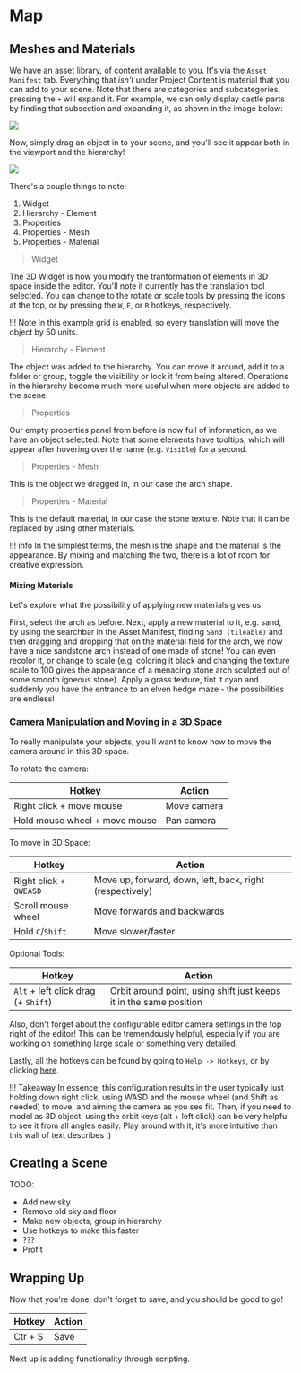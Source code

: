 # Map

## Meshes and Materials

We have an asset library, of content available to you. It's via the `Asset
Manifest` tab. Everything that _isn't_ under Project Content is material that
you can add to your scene. Note that there are categories and subcategories,
pressing the `+` will expand it. For example, we can only display castle parts
by finding that subsection and expanding it, as shown in the image below:

![](/src/img/getting_started/Asset_Manifest.png)

Now, simply drag an object in to your scene, and you'll see it appear both in
the viewport and the hierarchy!

![](/src/img/getting_started/Asset_01.png)

There's a couple things to note:

1. Widget
2. Hierarchy - Element
3. Properties
4. Properties - Mesh
5. Properties - Material

> Widget

The 3D Widget is how you modify the tranformation of elements in 3D space inside
the editor. You'll note it currently has the translation tool selected. You can
change to the rotate or scale tools by pressing the icons at the top, or by
pressing the `W`, `E`, or `R` hotkeys, respectively. 

!!! Note
    In this example grid is enabled, so every translation will move the object
    by 50 units.

> Hierarchy - Element

The object was added to the hierarchy. You can move it around, add it to a
folder or group, toggle the visibility or lock it from being altered. Operations
in the hierarchy become much more useful when more objects are added to the
scene.

> Properties

Our empty properties panel from before is now full of information, as we have an
object selected. Note that some elements have tooltips, which will appear after
hovering over the name (e.g. `Visible`) for a second.

> Properties - Mesh

This is the object we dragged in, in our case the arch shape.

> Properties - Material

This is the default material, in our case the stone texture. Note that it can be
replaced by using other materials.

!!! info
    In the simplest terms, the mesh is the shape and the material is the
    appearance. By mixing and matching the two, there is a lot of room for
    creative expression.

#### Mixing Materials

Let's explore what the possibility of applying new materials gives us.

First, select the arch as before. Next, apply a new material to it, e.g. sand,
by using the searchbar in the Asset Manifest,
finding `Sand (tileable)` and then dragging and dropping that on the material
field for the arch, we now have a nice sandstone
arch instead of one made of stone! You can even recolor it, or change to scale
(e.g. coloring it black and changing the texture scale to 100 gives the
appearance of a menacing stone arch sculpted out of some smooth igneous stone).
Apply a grass texture, tint it cyan and suddenly you have the entrance to an
elven hedge maze - the possibilities are endless!

### Camera Manipulation and Moving in a 3D Space

To really manipulate your objects, you'll want to know how to move the camera
around in this 3D space.

To rotate the camera:

Hotkey | Action
--- | ---
Right click + move mouse | Move camera
Hold mouse wheel + move mouse | Pan camera

To move in 3D Space:

Hotkey | Action
--- | ---
Right click + `QWEASD` | Move up, forward, down, left, back, right (respectively)
Scroll mouse wheel | Move forwards and backwards
Hold `C`/`Shift` | Move slower/faster

Optional Tools:

Hotkey | Action
--- | ---
`Alt` + left click drag (+ `Shift`) | Orbit around point, using shift just keeps it in the same position

Also, don't forget about the configurable editor camera settings in the top
right of the editor! This can be tremendously helpful, especially if you are
working on something large scale or something very detailed.

Lastly, all the hotkeys can be found by going to `Help -> Hotkeys`, or by
clicking
[here](https://docs.google.com/spreadsheets/d/1kCLYmrwiNemczk1E3S1uYLNcIxBA5LPaIpZlGkCkoG8/edit?usp=sharing).

!!! Takeaway
    In essence, this configuration results in the user typically just holding down right click, using
    WASD and the mouse wheel (and Shift as needed) to move, and aiming the
    camera as you see fit. Then, if you need to model as 3D object, using the orbit keys
    (alt + left click) can be very helpful to see it from all angles easily.
    Play around with it, it's more intuitive than this wall of text describes :)

## Creating a Scene

TODO:

- Add new sky
- Remove old sky and floor
- Make new objects, group in hierarchy
- Use hotkeys to make this faster
- ???
- Profit

## Wrapping Up

Now that you're done, don't forget to save, and you should be good to go!

Hotkey | Action
--- | ---
Ctr + S | Save

Next up is adding functionality through scripting.